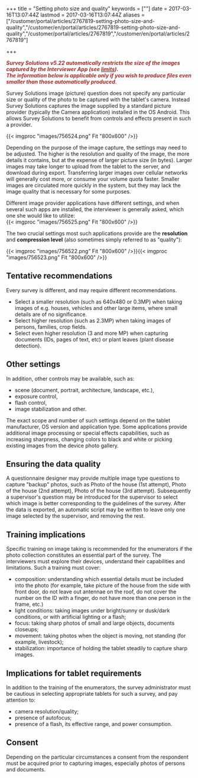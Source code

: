 ﻿+++
title = "Setting photo size and quality"
keywords = [""]
date = 2017-03-16T13:07:44Z
lastmod = 2017-03-16T13:07:44Z
aliases = ["/customer/portal/articles/2767819-setting-photo-size-and-quality","/customer/en/portal/articles/2767819-setting-photo-size-and-quality","/customer/portal/articles/2767819","/customer/en/portal/articles/2767819"]

+++

  
***<span style="color:#A52A2A;">Survey Solutions v5.22 automatically
restricts the size of the images captured by the Interviewer App (see
</span>[<span
style="color:#A52A2A;">limits</span>](http://support.mysurvey.solutions/customer/en/portal/articles/2733269-survey-solutions-limits)<span
style="color:#A52A2A;">).  
The information below is applicable only if you wish to produce files
even smaller than those automatically produced.</span>***  
  
Survey Solutions image (picture) question does not specify any
particular size or quality of the photo to be captured with the tablet's
camera. Instead Survey Solutions captures the image supplied by a
standard picture provider (typically the Camera application) installed
in the OS Android. This allows Survey Solutions to benefit from controls
and effects present in such a provider.

  
{{< imgproc "images/756524.png" Fit "800x600" />}}  
  
Depending on the purpose of the image capture, the settings may need to
be adjusted. The higher is the resolution and quality of the image, the
more details it contains, but at the expense of larger picture size (in
bytes). Larger images may take longer to upload from the tablet to the
server, and download during export. Transferring larger images over
cellular networks will generally cost more, or consume your volume quota
faster. Smaller images are circulated more quickly in the system, but
they may lack the image quality that is necessary for some purposes.  
  
Different image provider applications have different settings, and when
several such apps are installed, the interviewer is generally asked,
which one she would like to utilize:  
{{< imgproc "images/756525.png" Fit "800x600" />}}  
  
The two crucial settings most such applications provide are the
**resolution** and **compression level** (also sometimes simply referred
to as "quality"):  
  
{{< imgproc "images/756522.png" Fit "800x600" />}}{{< imgproc "images/756523.png" Fit "800x600" />}}

Tentative recommendations
-------------------------

Every survey is different, and may require different recommendations.

-   Select a smaller resolution (such as 640x480 or 0.3MP) when taking
    images of e.g. houses, vehicles and other large items, where small
    details are of no significance.
-   Select higher resolution (such as 2.3MP) when taking images of
    persons, families, crop fields.
-   Select even higher resolution (3 and more MP) when capturing
    documents (IDs, pages of text, etc) or plant leaves (plant disease
    detection).

Other settings
--------------

In addition, other controls may be available, such as:

-   scene (document, portrait, architecture, landscape, etc.),
-   exposure control,
-   flash control,
-   image stabilization and other.

The exact scope and number of such settings depend on the tablet
manufacturer, OS version and application type. Some applications provide
additional image processing or special effects capabilities, such as
increasing sharpness, changing colors to black and white or picking
existing images from the device photo gallery.

Ensuring the data quality
-------------------------

A questionnaire designer may provide multiple image type questions to
capture "backup" photos, such as Photo of the house (1st attempt), Photo
of the house (2nd attempt), Photo of the house (3rd attempt).
Subsequently a supervisor's question may be introduced for the
supervisor to select which image is better corresponding to the
guidelines of the survey. After the data is exported, an automatic
script may be written to leave only one image selected by the
supervisor, and removing the rest.

Training implications
---------------------

Specific training on image taking is recommended for the enumerators if
the photo collection constitutes an essential part of the survey. The
interviewers must explore their devices, understand their capabilities
and limitations. Such a training must cover:

-   composition: understanding which essential details must be included
    into the photo (for example, take picture of the house from the side
    with front door, do not leave out antennae on the roof, do not cover
    the number on the ID with a finger, do not have more than one person
    in the frame, etc.)
-   light conditions: taking images under bright/sunny or dusk/dark
    conditions, or with artificial lighting or a flash;
-   focus: taking sharp photos of small and large objects, documents
    closeups;
-   movement: taking photos when the object is moving, not standing (for
    example, livestock);
-   stabilization: importance of holding the tablet steadily to capture
    sharp images.

Implications for tablet requirements
------------------------------------

In addition to the training of the enumerators, the survey administrator
must be cautious in selecting appropriate tablets for such a survey, and
pay attention to:

-   camera resolution/quality;
-   presence of autofocus;
-   presence of a flash, its effective range, and power consumption.

Consent
-------

Depending on the particular circumstances a consent from the respondent
must be acquired prior to capturing images, especially photos of persons
and documents.
